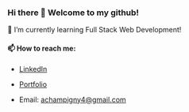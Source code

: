 ### Hi there 👋 Welcome to my github! 

🌱 I’m currently learning Full Stack Web Development!

#### 📫 How to reach me:

   - [LinkedIn](https://www.linkedin.com/in/alissa-champigny-b1171a1a5/)
   
   - [Portfolio](https://achampigny4.github.io/AlissaC-ResponsivePortfolio/)

   - Email: [achampigny4@gmail.com](achampigny4@gmail.com)



<!--
**achampigny4/achampigny4** is a ✨ _special_ ✨ repository because its `README.md` (this file) appears on your GitHub profile.

Here are some ideas to get you started:

- 🔭 I’m currently working on ...
- 🌱 I’m currently learning ...
- 👯 I’m looking to collaborate on ...
- 🤔 I’m looking for help with ...
- 💬 Ask me about ...
- 📫 How to reach me: ...
- 😄 Pronouns: ...
- ⚡ Fun fact: ...
-->
